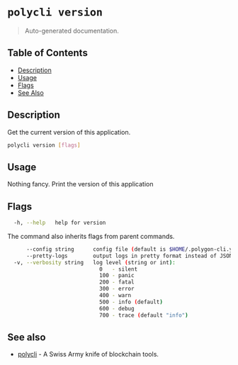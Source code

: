 # `polycli version`

> Auto-generated documentation.

## Table of Contents

- [Description](#description)
- [Usage](#usage)
- [Flags](#flags)
- [See Also](#see-also)

## Description

Get the current version of this application.

```bash
polycli version [flags]
```

## Usage

Nothing fancy. Print the version of this application
## Flags

```bash
  -h, --help   help for version
```

The command also inherits flags from parent commands.

```bash
      --config string      config file (default is $HOME/.polygon-cli.yaml)
      --pretty-logs        output logs in pretty format instead of JSON (default true)
  -v, --verbosity string   log level (string or int):
                             0   - silent
                             100 - panic
                             200 - fatal
                             300 - error
                             400 - warn
                             500 - info (default)
                             600 - debug
                             700 - trace (default "info")
```

## See also

- [polycli](polycli.md) - A Swiss Army knife of blockchain tools.
